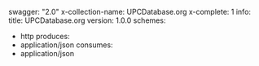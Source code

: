 swagger: "2.0"
x-collection-name: UPCDatabase.org
x-complete: 1
info:
  title: UPCDatabase.org
  version: 1.0.0
schemes:
- http
produces:
- application/json
consumes:
- application/json